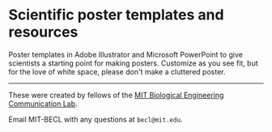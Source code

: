 # Scientific poster templates and resources

Poster templates in Adobe Illustrator and Microsoft PowerPoint to give scientists a starting point for making posters. Customize as you see fit, but for the love of white space, please don't make a cluttered poster.

---

These were created by fellows of the [MIT Biological Engineering Communication Lab](http://mitcommlab.mit.edu/be/).

Email MIT-BECL with any questions at `becl@mit.edu`.
